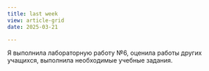 ```yaml
---
title: last week
view: article-grid
date: 2025-03-21

---
```


Я выполнила лабораторную работу №6, оценила работы других учащихся, выполнила необходимые учебные задания. 